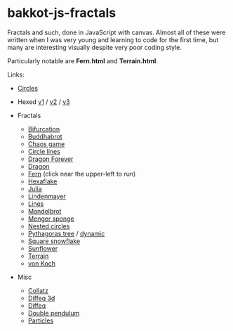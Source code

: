 bakkot-js-fractals
==================

Fractals and such, done in JavaScript with canvas. Almost all of these were written when I was very young and learning to code for the first time, but many are interesting visually despite very poor coding style.

Particularly notable are **Fern.html** and **Terrain.html**.

Links:

- [Circles](http://bakkot.github.io/bakkot-js-fractals/circles/Circles.html)

- Hexed [v1](http://bakkot.github.io/bakkot-js-fractals/hexed/Hexed%20-%20layers.html) / [v2](http://bakkot.github.io/bakkot-js-fractals/hexed/Hexed%20-%20falling.html) / [v3](http://bakkot.github.io/bakkot-js-fractals/hexed/Hexed%20-%20cubemod.html)

- Fractals
  - [Bifurcation](http://bakkot.github.io/bakkot-js-fractals/fractals/Bifurcation.html)
  - [Buddhabrot](http://bakkot.github.io/bakkot-js-fractals/fractals/Buddhabrot.html)
  - [Chaos game](http://bakkot.github.io/bakkot-js-fractals/fractals/Chaos%20game.html)
  - [Circle lines](http://bakkot.github.io/bakkot-js-fractals/fractals/Circle%20lines.html)
  - [Dragon Forever](http://bakkot.github.io/bakkot-js-fractals/fractals/Dragon%20Forever.html)
  - [Dragon](http://bakkot.github.io/bakkot-js-fractals/fractals/Dragon.html)
  - [Fern](http://bakkot.github.io/bakkot-js-fractals/fractals/Fern.html) (click near the upper-left to run)
  - [Hexaflake](http://bakkot.github.io/bakkot-js-fractals/fractals/Hexaflake.html)
  - [Julia](http://bakkot.github.io/bakkot-js-fractals/fractals/Julia.html)
  - [Lindenmayer](http://bakkot.github.io/bakkot-js-fractals/fractals/Lindenmayer.html)
  - [Lines](http://bakkot.github.io/bakkot-js-fractals/fractals/Lines.html)
  - [Mandelbrot](http://bakkot.github.io/bakkot-js-fractals/fractals/Mandelbrot.html)
  - [Menger sponge](http://bakkot.github.io/bakkot-js-fractals/fractals/Menger%20sponge.html)
  - [Nested circles](http://bakkot.github.io/bakkot-js-fractals/fractals/Nested%20circles.html)
  - [Pythagoras tree](http://bakkot.github.io/bakkot-js-fractals/fractals/Pythagoras%20tree.html) / [dynamic](http://bakkot.github.io/bakkot-js-fractals/fractals/Dynamic%20Pythag.html)
  - [Square snowflake](http://bakkot.github.io/bakkot-js-fractals/fractals/Square%20snowflake.html)
  - [Sunflower](http://bakkot.github.io/bakkot-js-fractals/fractals/Sunflower.html)
  - [Terrain](http://bakkot.github.io/bakkot-js-fractals/fractals/Terrain.html)
  - [von Koch](http://bakkot.github.io/bakkot-js-fractals/fractals/von%20Koch.html)

- Misc
  - [Collatz](http://bakkot.github.io/bakkot-js-fractals/misc/Collatz.html)
  - [Diffeq 3d](http://bakkot.github.io/bakkot-js-fractals/misc/Diffeq%203d.html)
  - [Diffeq](http://bakkot.github.io/bakkot-js-fractals/misc/Diffeq.html)
  - [Double pendulum](http://bakkot.github.io/bakkot-js-fractals/misc/Double%20pendulum.html)
  - [Particles](http://bakkot.github.io/bakkot-js-fractals/misc/Particles.html)
